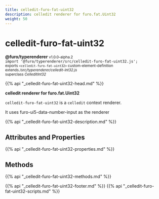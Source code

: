 ```yaml
---
title: celledit-furo-fat-uint32
description: celledit renderer for furo.fat.Uint32
weight: 50
---
```


# celledit-furo-fat-uint32
**@furo/typerenderer** <small>v1.0.0-alpha.2</small>
<br>`import '@furo/typerenderer/src/celledit-furo-fat-uint32.js';`<small>
<br>exports `<celledit-furo-fat-uint32>` custom-element-definition
<br>extends */src/typerenderer/celledit-int32.js*
<br>superclass *CelleditInt32*</small>

{{% api "_celledit-furo-fat-uint32-head.md" %}}

**celledit renderer for furo.fat.Uint32**

`celledit-furo-fat-uint32` is a `celledit` context renderer.

It uses furo-ui5-data-number-input as the renderer

{{% api "_celledit-furo-fat-uint32-description.md" %}}


## Attributes and Properties
{{% api "_celledit-furo-fat-uint32-properties.md" %}}



## Methods
{{% api "_celledit-furo-fat-uint32-methods.md" %}}





{{% api "_celledit-furo-fat-uint32-footer.md" %}}
{{% api "_celledit-furo-fat-uint32-scripts.md" %}}
